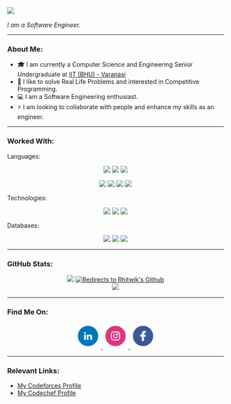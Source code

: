 <!-- ![final_604c60541bf76a004e9f95b0_126616](https://user-images.githubusercontent.com/66271249/111022415-9af7ef00-83f8-11eb-8f78-bdcd89f027df.gif) -->

<img src="https://img.shields.io/github/followers/rhitwiksaha?style=social"/>

<p>
 <i>
    I am a Software Engineer. 
<!--   <img src="https://raw.githubusercontent.com/TheDudeThatCode/TheDudeThatCode/master/Assets/Developer.gif" width=35 height=25> -->
 </i>
</p>

---

### About Me:

- 🎓 I am currently a Computer Science and Engineering Senior Undergraduate at <a href="https://www.iitbhu.ac.in/"> IIT (BHU) - Varanasi </a>
- 👨‍ I like to solve Real Life Problems and interested in Competitive Programming.
- 💻 I am a Software Engineering enthusiast.
- ⚡ I am looking to collaborate with people and enhance my skills as an engineer.

---

### Worked With:

Languages:

<div align="center">

 <code><img height="40" src="https://img.shields.io/badge/C-00599C?style=for-the-badge&logo=c&logoColor=white" /></code>
 <code><img height="40" src="https://img.shields.io/badge/c++-%2300599C.svg?&style=for-the-badge&logo=c%2B%2B&logoColor=white" /></code>
 <code><img height="40" src="https://img.shields.io/badge/JavaScript-323330?style=for-the-badge&logo=javascript&logoColor=F7DF1E" /></code>
 
 <code><img height="40" src="https://img.shields.io/badge/java-%234ea94b.svg?&style=for-the-badge&logo=java&logoColor=white&color=ff4d4d" /></code> 
 <code><img height="40" src="https://img.shields.io/badge/Python-14354C?style=for-the-badge&logo=python&logoColor=white" /></code>
 <code><img height="40" src="https://img.shields.io/badge/HTML5-E34F26?style=for-the-badge&logo=html5&logoColor=white" /></code> 
 <code><img height="40" src="https://img.shields.io/badge/Bootstrap-563D7C?style=for-the-badge&logo=bootstrap&logoColor=white" /></code>
 
</div>

Technologies:

<div align="center">

<!-- <code><img height="40" src="https://img.shields.io/badge/node.js-%234ea94b.svg?&style=for-the-badge&logo=node.js&logoColor=white" /></code> -->
<!-- <code><img height="40" src="https://img.shields.io/badge/react-%2320232a.svg?&style=for-the-badge&logo=react&logoColor=%2361DAFB" /></code> -->
 <code><img height="40" src="https://img.shields.io/badge/spring-%234ea94b.svg?&style=for-the-badge&logo=spring&logoColor=white" /></code>
 <code><img height="40" src="https://img.shields.io/badge/Django-092E20?style=for-the-badge&logo=django&logoColor=white" /></code>
 <code><img height="40" src="https://img.shields.io/badge/git-%2320232a.svg?&style=for-the-badge&logo=git&logoColor=ff4d4d" /></code>
<!--  <code><img height="40" src="https://img.shields.io/badge/docker-%2300599C.svg?&style=for-the-badge&logo=docker&logoColor=white" /></code> -->
<!--  <code><img height="40" src="https://img.shields.io/badge/kubernetes-%2300599C.svg?&style=for-the-badge&logo=kubernetes&logoColor=white" /></code> -->
 
</div>
 
Databases:
 
<div align="center">
 
<code><img height="40" src="https://img.shields.io/badge/mysql-%2300f.svg?&style=for-the-badge&logo=mysql&logoColor=white&color=ff4d4d" /></code>
<code><img height="40" src="https://img.shields.io/badge/MongoDB-%234ea94b.svg?&style=for-the-badge&logo=mongodb&logoColor=white" /></code>
<code><img height="40" src="https://img.shields.io/badge/oracle-%2300f.svg?&style=for-the-badge&logo=oracle&logoColor=white&color=ff4d4d" /></code>
 
</div>

---

### GitHub Stats:

<p align="centre">
 
 <div align = "center">
  
  <a href="https://github.com/rhitwiksaha" title="Redirects to Rhitwik's Github">
  <img width="49%" src="https://github-readme-stats.vercel.app/api?username=rhitwiksaha&show_icons=true&theme=radical&count_private=true" /></a>

  <a href="https://github.com/rhitwiksaha">
  <img width="49%" title="Redirects to Rhitwik's Github" src="https://github-readme-streak-stats.herokuapp.com/?user=rhitwiksaha&theme=radical" /></a>
  
  </div>

 <div align = "center">
  <a href ="https://github.com/rhitwiksaha" title="Redirects to Rhitwik's Github">
  <img width="45%" src="https://github-readme-stats.vercel.app/api/top-langs/?username=rhitwiksaha&hide=Shell,Mustache,C,Dockerfile,Html,Css&theme=radical&layout=compact"/></a>
  </div>

</p>

---

### Find Me On:
<p align="center">
 <a href="https://www.linkedin.com/in/rhitwik-saha/">
   <img src="https://github.com/aritraroy/social-icons/blob/master/linkedin-icon.png?raw=true" width="60">
 </a>
 <a href="https://www.instagram.com/rhitwik.saha/">
   <img src="https://github.com/aritraroy/social-icons/blob/master/instagram-icon.png?raw=true" width="60">
 </a>
 <a href="https://www.facebook.com/anonymous.rs6/">
   <img src="https://github.com/aritraroy/social-icons/blob/master/facebook-icon.png?raw=true" width="60">
 </a>
</p>

---

### Relevant Links:

<!-- * [My Portfolio](https://karthikey-saxena.netlify.app/) -->

* [My Codeforces Profile](https://codeforces.com/profile/Ae_R_eS)
* [My Codechef Profile](https://www.codechef.com/users/rhitwiksaha)

<!-- * [My Resume](https://drive.google.com/file/d/1TfGyetdVgaJEBUIvz8_Azq5SX6x4Zy4T/view?usp=sharing) -->
